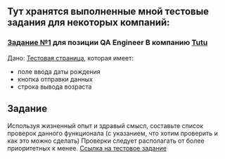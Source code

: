 ## Тут хранятся выполненные мной тестовые задания для некоторых компаний:

### [Задание №1](https://github.com/julia-ju25/some_test_tasks/blob/main/task_1.yml) для позиции QA Engineer В компанию [Tutu](https://www.tutu.ru/)
Дано:
[Тестовая страница](http://tutu-ru.github.io/), которая имеет:
- поле ввода даты рождения
- кнопка отправки данных
- строка вывода возраста

## Задание
Используя жизненный опыт и здравый смысл, составьте список проверок данного функционала
(с указанием, что хотим проверить и как это можно сделать)
Проверки следует располагать от более приоритетных к менее.
[Ссылка на тестовое задание](https://github.com/tutu-ru/tutu-ru.github.io/tree/master)
